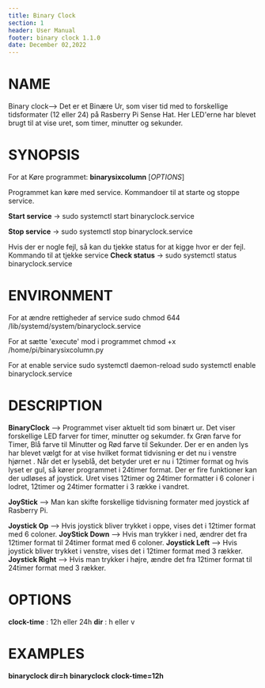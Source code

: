 ```yaml
---
title: Binary Clock
section: 1
header: User Manual
footer: binary clock 1.1.0
date: December 02,2022
---
```


# NAME

Binary clock--> Det er et Binære Ur, som viser tid  med to forskellige tidsformater (12 eller 24) på Rasberry Pi Sense Hat. Her LED'erne har blevet brugt til at vise uret, som timer, minutter og sekunder.

# SYNOPSIS
For at Køre programmet:
**binarysixcolumn** [*OPTIONS*]

Programmet kan køre med service. Kommandoer til at starte og stoppe service.

**Start service** ->  sudo systemctl start binaryclock.service

**Stop service** -> sudo systemctl stop binaryclock.service

Hvis der er nogle fejl, så kan du tjekke status for at kigge hvor er der fejl. Kommando til at tjekke service
**Check status** ->  sudo systemctl status binaryclock.service

# ENVIRONMENT

For at ændre rettigheder  af service 
sudo chmod 644 /lib/systemd/system/binaryclock.service

For at sætte 'execute' mod i programmet
chmod +x /home/pi/binarysixcolumn.py

For at enable service
sudo systemctl daemon-reload
sudo systemctl enable binaryclock.service

# DESCRIPTION

**BinaryClock** --> Programmet viser aktuelt tid som binært ur. Det viser forskellige LED farver for timer, minutter og sekumder.
                    fx Grøn farve for Timer, Blå farve til Minutter og Rød farve til Sekunder.
                    Der er en anden lys har blevet vælgt for at vise hvilket format tidvisning er det nu i venstre hjørnet . 
                    Når det er lyseblå, det betyder uret er nu i 12timer format og hvis lyset er gul, så kører programmet i 24timer format.
                    Der er fire funktioner kan der udløses af joystick. 
                    Uret vises 12timer og 24timer formatter i 6 coloner i lodret, 12timer og 24timer formatter i 3 række i vandret. 

**JoyStick**  --> Man kan skifte forskellige tidvisning formater med joystick af Rasberry Pi.

**Joystick Op** --> Hvis joystick bliver trykket i oppe, vises det i 12timer format med 6 coloner.
**JoyStick Down** --> Hvis man trykker i ned, ændrer det fra 12timer format til 24timer format med 6 coloner.
**Joystick Left** -->  Hvis joystick bliver trykket i venstre, vises det i 12timer format med 3 rækker.
**Joystick Right** -->  Hvis man trykker i højre, ændre det fra 12timer format til 24timer format med 3 rækker.

# OPTIONS
**clock-time**
: 12h eller 24h 
**dir**
: h eller v

# EXAMPLES

**binaryclock dir=h**
**binaryclock clock-time=12h**